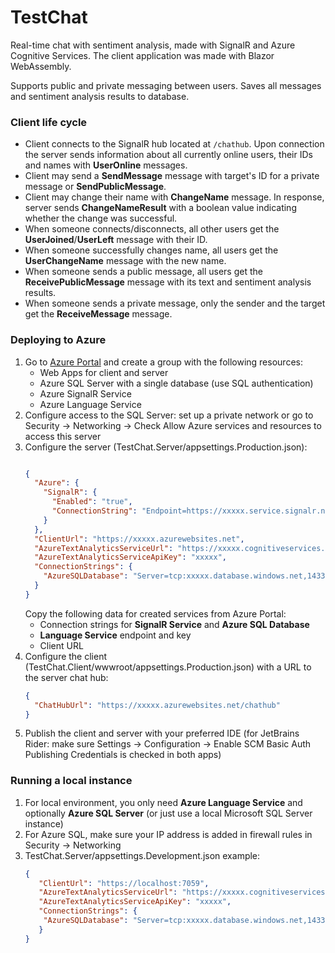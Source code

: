 ﻿# TestChat

Real-time chat with sentiment analysis, made with SignalR and Azure Cognitive Services. The client application was made
with Blazor WebAssembly.

Supports public and private messaging between users. Saves all messages and sentiment analysis results to database.

### Client life cycle

* Client connects to the SignalR hub located at `/chathub`. Upon connection the server sends information about all
  currently online users, their IDs and names with **UserOnline** messages.
* Client may send a **SendMessage** message with target's ID for a private message or **SendPublicMessage**.
* Client may change their name with **ChangeName** message. In response, server sends **ChangeNameResult** with a
  boolean value indicating whether the change was successful.
* When someone connects/disconnects, all other users get the **UserJoined**/**UserLeft** message with their ID.
* When someone successfully changes name, all users get the **UserChangeName** message with the new name.
* When someone sends a public message, all users get the **ReceivePublicMessage** message with its text and sentiment
  analysis results.
* When someone sends a private message, only the sender and the target get the **ReceiveMessage** message.

### Deploying to Azure

1. Go to [Azure Portal](https://portal.azure.com/) and create a group with the following resources:
    * Web Apps for client and server
    * Azure SQL Server with a single database (use SQL authentication)
    * Azure SignalR Service
    * Azure Language Service
2. Configure access to the SQL Server: set up a private network or go to Security -> Networking -> Check Allow Azure
   services and resources to access this server
3. Configure the server (TestChat.Server/appsettings.Production.json):
   ```json

   {
     "Azure": {
       "SignalR": {
         "Enabled": "true",
         "ConnectionString": "Endpoint=https://xxxxx.service.signalr.net;AccessKey=xxxxx=;Version=1.0;"
       }
     },
     "ClientUrl": "https://xxxxx.azurewebsites.net",
     "AzureTextAnalyticsServiceUrl": "https://xxxxx.cognitiveservices.azure.com/",
     "AzureTextAnalyticsServiceApiKey": "xxxxx",
     "ConnectionStrings": {
       "AzureSQLDatabase": "Server=tcp:xxxxx.database.windows.net,1433;Initial Catalog=xxxxx;Persist Security Info=False;User ID=xxxxx;Password=xxxxx;MultipleActiveResultSets=False;Encrypt=True;TrustServerCertificate=False;Connection Timeout=30;"
     }
   }
   ```
   Copy the following data for created services from Azure Portal:
    * Connection strings for **SignalR Service** and **Azure SQL Database**
    * **Language Service** endpoint and key
    * Client URL
4. Configure the client (TestChat.Client/wwwroot/appsettings.Production.json) with a URL to the server chat hub:
   ```json
   {
     "ChatHubUrl": "https://xxxxx.azurewebsites.net/chathub"
   }
   ```
5. Publish the client and server with your preferred IDE (for JetBrains Rider: make sure Settings -> Configuration ->
   Enable SCM Basic Auth Publishing Credentials is checked in both apps)

### Running a local instance

1. For local environment, you only need **Azure Language Service** and optionally **Azure SQL Server** (or just use a
   local Microsoft SQL Server instance)
2. For Azure SQL, make sure your IP address is added in firewall rules in Security -> Networking
3. TestChat.Server/appsettings.Development.json example:
   ```json
   {
      "ClientUrl": "https://localhost:7059",
      "AzureTextAnalyticsServiceUrl": "https://xxxxx.cognitiveservices.azure.com/",
      "AzureTextAnalyticsServiceApiKey": "xxxxx",
      "ConnectionStrings": {
       "AzureSQLDatabase": "Server=tcp:xxxxx.database.windows.net,1433;Initial Catalog=xxxxx;Persist Security Info=False;User ID=xxxxx;Password=xxxxx;MultipleActiveResultSets=False;Encrypt=True;TrustServerCertificate=False;Connection Timeout=30;"
      }
   }
   ```